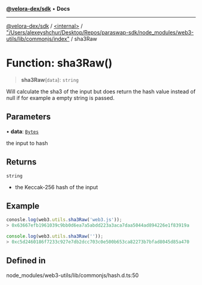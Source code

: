 [**@velora-dex/sdk**](../../../../README.md) • **Docs**

***

[@velora-dex/sdk](../../../../globals.md) / [\<internal\>](../../../README.md) / ["/Users/alexeyshchur/Desktop/Repos/paraswap-sdk/node\_modules/web3-utils/lib/commonjs/index"](../README.md) / sha3Raw

# Function: sha3Raw()

> **sha3Raw**(`data`): `string`

Will calculate the sha3 of the input but does return the hash value instead of null if for example a empty string is passed.

## Parameters

• **data**: [`Bytes`](../../../type-aliases/Bytes.md)

the input to hash

## Returns

`string`

- the Keccak-256 hash of the input

## Example

```ts
conosle.log(web3.utils.sha3Raw('web3.js'));
> 0x63667efb1961039c9bb0d6ea7a5abdd223a3aca7daa5044ad894226e1f83919a

console.log(web3.utils.sha3Raw(''));
> 0xc5d2460186f7233c927e7db2dcc703c0e500b653ca82273b7bfad8045d85a470
```

## Defined in

node\_modules/web3-utils/lib/commonjs/hash.d.ts:50
